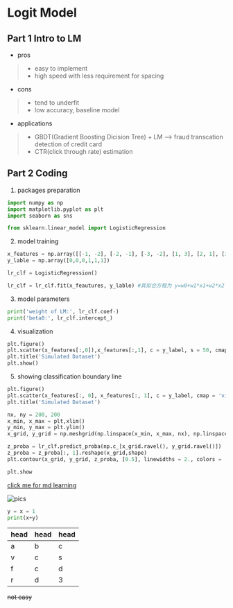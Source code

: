 # Logit Model

## **Part 1 Intro to LM**

 -  pros
>   - easy to implement
>   - high speed with less requirement for spacing

 - cons
>  - tend to underfit
>  - low accuracy, baseline model

 - applications
> - GBDT(Gradient Boosting Dicision Tree) + LM --> fraud transcation detection of credit card
> - CTR(click through rate) estimation
  
## **Part 2 Coding**

1. packages preparation
```python
import numpy as np
import matplotlib.pyplot as plt
import seaborn as sns

from sklearn.linear_model import LogisticRegression
```

2. model training
```python
x_features = np.array([[-1, -2], [-2, -1], [-3, -2], [1, 3], [2, 1], [3, 2]])
y_lable = np.array([0,0,0,1,1,1])

lr_clf = LogisticRegression()

lr_clf = lr_clf.fit(x_feautures, y_lable) #其拟合方程为 y=w0+w1*x1+w2*x2
```

3. model parameters
```python
print('weight of LM:', lr_clf.coef-)
print('beta0:', lr_clf.intercept_)

```

4. visualization
```python
plt.figure()
plt.scatter(x_features[:,0]),x_features[:,1], c = y_label, s = 50, cmap = 'viridis'
plt.title('Simulated Dataset')
plt.show()
```

5. showing classification boundary line
```python
plt.figure()
plt.scatter(x_features[:, 0], x_features[:, 1], c = y_label, cmap = 'viridis')
plt.title('Simulated Dataset')

nx, ny = 200, 200
x_min, x_max = plt,xlim()
y_min, y_max = plt.ylim()
x_grid, y_grid = np.meshgrid(np.linspace(x_min, x_max, nx), np.linspace(y_min, y_max, ny))

z_proba = lr_clf.predict_proba(np.c_[x_grid.ravel(), y_grid.ravel()])
z_proba = z_proba[:, 1].reshape(x_grid,shape)
plt.contour(x_grid, y_grid, z_proba, [0.5], linewidths = 2., colors = 'blue')

plt.show
```





[click me for md learning](https://www.youtube.com/watch?v=eJojC3lSkwg&t=105s)

![pics](https://picsome.photos)

```Python
y = x = 1
print(x+y)
```


|head| head|head|
|---|---|---|
|a|b|c|
|v|c|s|
|f|c|d|
|r|d|3|


~~not easy~~
